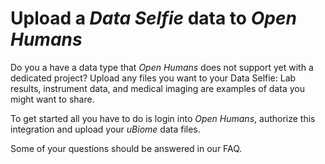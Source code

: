 # Upload a *Data Selfie* data to *Open Humans*
Do you a have a data type that *Open Humans* does not support yet with a dedicated project?
Upload any files you want to your Data Selfie: Lab results, instrument data, and medical imaging are examples of data you might want to share.

To get started all you have to do is login into *Open Humans*, authorize this
integration and upload your *uBiome* data files.  

Some of your questions should be answered in our FAQ.
